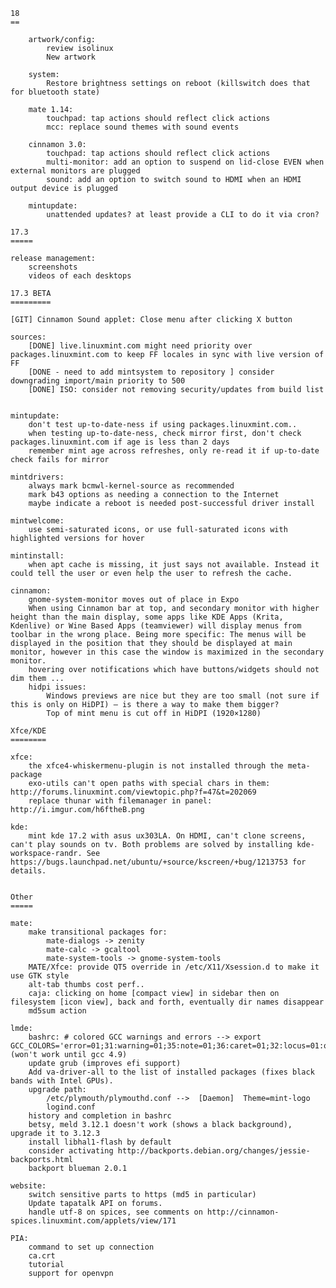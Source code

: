 	18
	==

		artwork/config:
			review isolinux
			New artwork

		system:
			Restore brightness settings on reboot (killswitch does that for bluetooth state)

		mate 1.14:
			touchpad: tap actions should reflect click actions
			mcc: replace sound themes with sound events

		cinnamon 3.0:
			touchpad: tap actions should reflect click actions
			multi-monitor: add an option to suspend on lid-close EVEN when external monitors are plugged
			sound: add an option to switch sound to HDMI when an HDMI output device is plugged

		mintupdate:
			unattended updates? at least provide a CLI to do it via cron?

	17.3
	=====

	release management:
		screenshots
		videos of each desktops

	17.3 BETA
	=========

	[GIT] Cinnamon Sound applet: Close menu after clicking X button

	sources:
		[DONE] live.linuxmint.com might need priority over packages.linuxmint.com to keep FF locales in sync with live version of FF
		[DONE - need to add mintsystem to repository ] consider downgrading import/main priority to 500
		[DONE] ISO: consider not removing security/updates from build list


	mintupdate:
		don't test up-to-date-ness if using packages.linuxmint.com..
		when testing up-to-date-ness, check mirror first, don't check packages.linuxmint.com if age is less than 2 days
		remember mint age across refreshes, only re-read it if up-to-date check fails for mirror

	mintdrivers:
		always mark bcmwl-kernel-source as recommended
		mark b43 options as needing a connection to the Internet
		maybe indicate a reboot is needed post-successful driver install

	mintwelcome:
		use semi-saturated icons, or use full-saturated icons with highlighted versions for hover

	mintinstall:
		when apt cache is missing, it just says not available. Instead it could tell the user or even help the user to refresh the cache.

	cinnamon:
		gnome-system-monitor moves out of place in Expo
		When using Cinnamon bar at top, and secondary monitor with higher height than the main display, some apps like KDE Apps (Krita, Kdenlive) or Wine Based Apps (teamviewer) will display menus from toolbar in the wrong place. Being more specific: The menus will be displayed in the position that they should be displayed at main monitor, however in this case the window is maximized in the secondary monitor.
		hovering over notifications which have buttons/widgets should not dim them ...
		hidpi issues:
			Windows previews are nice but they are too small (not sure if this is only on HiDPI) – is there a way to make them bigger?
			Top of mint menu is cut off in HiDPI (1920×1280)

	Xfce/KDE
	========

	xfce:
		the xfce4-whiskermenu-plugin is not installed through the meta-package
		exo-utils can't open paths with special chars in them: http://forums.linuxmint.com/viewtopic.php?f=47&t=202069
		replace thunar with filemanager in panel: http://i.imgur.com/h6ftheB.png

	kde:
		mint kde 17.2 with asus ux303LA. On HDMI, can't clone screens, can't play sounds on tv. Both problems are solved by installing kde-workspace-randr. See https://bugs.launchpad.net/ubuntu/+source/kscreen/+bug/1213753 for details.


	Other
	=====

	mate:
		make transitional packages for:
			mate-dialogs -> zenity
			mate-calc -> gcaltool
			mate-system-tools -> gnome-system-tools
		MATE/Xfce: provide QT5 override in /etc/X11/Xsession.d to make it use GTK style
		alt-tab thumbs cost perf..
		caja: clicking on home [compact view] in sidebar then on filesystem [icon view], back and forth, eventually dir names disappear
		md5sum action

	lmde:
		bashrc: # colored GCC warnings and errors --> export GCC_COLORS='error=01;31:warning=01;35:note=01;36:caret=01;32:locus=01:quote=01' (won't work until gcc 4.9)
		update grub (improves efi support)
		Add va-driver-all to the list of installed packages (fixes black bands with Intel GPUs).
		upgrade path:
			/etc/plymouth/plymouthd.conf -->  [Daemon]  Theme=mint-logo
			logind.conf
		history and completion in bashrc
		betsy, meld 3.12.1 doesn't work (shows a black background), upgrade it to 3.12.3
		install libhal1-flash by default
		consider activating http://backports.debian.org/changes/jessie-backports.html
		backport blueman 2.0.1

	website:
		switch sensitive parts to https (md5 in particular)
		Update tapatalk API on forums.
		handle utf-8 on spices, see comments on http://cinnamon-spices.linuxmint.com/applets/view/171

	PIA:
		command to set up connection
		ca.crt
		tutorial
		support for openvpn
